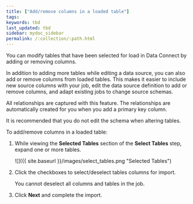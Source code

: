 ```yaml
---
title: ["Add/remove columns in a loaded table"]
tags:
keywords: tbd
last_updated: tbd
sidebar: mydoc_sidebar
permalink: /:collection/:path.html
---
```

You can modify tables that have been selected for load in Data Connect by adding or removing columns.

In addition to adding more tables while editing a data source, you can also add or remove columns from loaded tables. This makes it easier to include new source columns with your job, edit the data source definition to add or remove columns, and adapt existing jobs to change source schemas.

All relationships are captured with this feature. The relationships are automatically created for you when you add a primary key column.

It is recommended that you do not edit the schema when altering tables.

To add/remove columns in a loaded table:

1. While viewing the **Selected Tables** section of the **Select Tables** step, expand one or more tables.

     ![]({{ site.baseurl }}/images/select_tables.png "Selected Tables")

2. Click the checkboxes to select/deselect tables columns for import.

    You cannot deselect all columns and tables in the job.

3. Click **Next** and complete the import.
